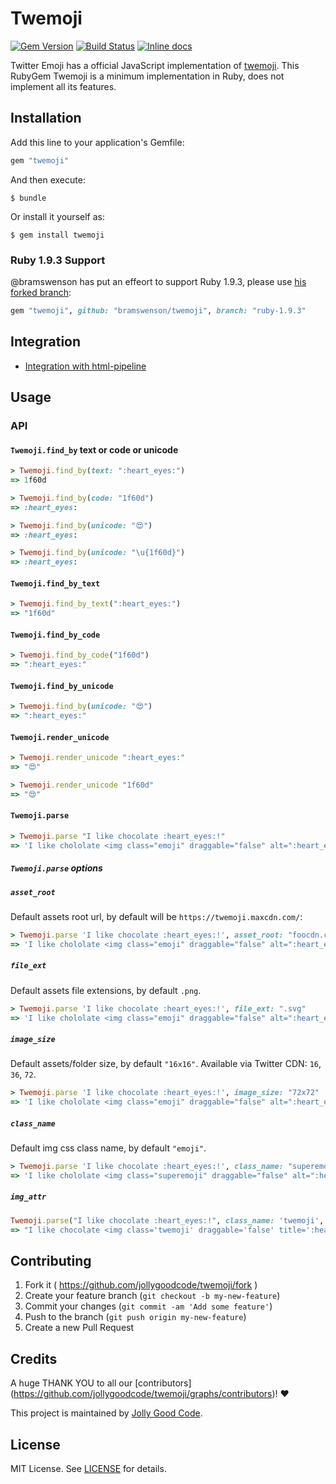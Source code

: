 # Twemoji

[![Gem Version](http://img.shields.io/gem/v/twemoji.svg)][gem]
[![Build Status](https://travis-ci.org/jollygoodcode/twemoji.svg)][travis]
[![Inline docs](http://inch-ci.org/github/jollygoodcode/twemoji.svg?branch=master)][inch-doc]

[gem]: https://rubygems.org/gems/twemoji
[travis]: https://travis-ci.org/jollygoodcode/twemoji
[inch-doc]: http://inch-ci.org/github/jollygoodcode/twemoji

Twitter Emoji has a official JavaScript implementation of [twemoji](https://github.com/twitter/twemoji). This RubyGem Twemoji is a minimum implementation in Ruby, does not implement all its features.

## Installation

Add this line to your application's Gemfile:

```ruby
gem "twemoji"
```

And then execute:

    $ bundle

Or install it yourself as:

    $ gem install twemoji

### Ruby 1.9.3 Support

@bramswenson has put an effeort to support Ruby 1.9.3, please use [his forked branch](https://github.com/bramswenson/twemoji/tree/ruby-1.9.3):

```ruby
gem "twemoji", github: "bramswenson/twemoji", branch: "ruby-1.9.3"
```

## Integration

- [Integration with html-pipeline](https://github.com/jollygoodcode/twemoji/wiki/Integrate-with-html-pipeline)

## Usage

### API

#### `Twemoji.find_by` text or code or unicode

```ruby
> Twemoji.find_by(text: ":heart_eyes:")
=> 1f60d

> Twemoji.find_by(code: "1f60d")
=> :heart_eyes:

> Twemoji.find_by(unicode: "😍")
=> :heart_eyes:

> Twemoji.find_by(unicode: "\u{1f60d}")
=> :heart_eyes:
```

#### `Twemoji.find_by_text`

```ruby
> Twemoji.find_by_text(":heart_eyes:")
=> "1f60d"
```

#### `Twemoji.find_by_code`

```ruby
> Twemoji.find_by_code("1f60d")
=> ":heart_eyes:"
```

#### `Twemoji.find_by_unicode`

```ruby
> Twemoji.find_by(unicode: "😍")
=> ":heart_eyes:"
```

#### `Twemoji.render_unicode`

```ruby
> Twemoji.render_unicode ":heart_eyes:"
=> "😍"

> Twemoji.render_unicode "1f60d"
=> "😍"
```

#### `Twemoji.parse`

```ruby
> Twemoji.parse "I like chocolate :heart_eyes:!"
=> 'I like chololate <img class="emoji" draggable="false" alt=":heart_eyes:" src="https://twemoji.maxcdn.com/16x16/1f60d.png">'
```

##### `Twemoji.parse` options

##### `asset_root`

Default assets root url, by default will be `https://twemoji.maxcdn.com/`:

```ruby
> Twemoji.parse 'I like chocolate :heart_eyes:!', asset_root: "foocdn.com"
=> 'I like chololate <img class="emoji" draggable="false" alt=":heart_eyes:" src="https://foocdn.com/16x16/1f60d.png">'
```

##### `file_ext`

Default assets file extensions, by default `.png`.

```ruby
> Twemoji.parse 'I like chocolate :heart_eyes:!', file_ext: ".svg"
=> 'I like chololate <img class="emoji" draggable="false" alt=":heart_eyes:" src="https://twemoji.maxcdn.com/svg/1f60d.svg">'
```

##### `image_size`

Default assets/folder size, by default `"16x16"`. Available via Twitter CDN: `16`, `36`, `72`.

```ruby
> Twemoji.parse 'I like chocolate :heart_eyes:!', image_size: "72x72"
=> 'I like chololate <img class="emoji" draggable="false" alt=":heart_eyes:" src="https://twemoji.maxcdn.com/72x72/1f60d.png">'
```

##### `class_name`

Default img css class name, by default `"emoji"`.

```ruby
> Twemoji.parse 'I like chocolate :heart_eyes:!', class_name: "superemoji"
=> 'I like chololate <img class="superemoji" draggable="false" alt=":heart_eyes:" src="https://twemoji.maxcdn.com/16x16/1f60d.png">'
```

##### `img_attr`

```ruby
Twemoji.parse("I like chocolate :heart_eyes:!", class_name: 'twemoji', img_attr: "style='height: 1.3em;'")
=> "I like chocolate <img class='twemoji' draggable='false' title=':heart_eyes:' alt=':heart_eyes:' style='height: 1.3em;' src='https://twemoji.maxcdn.com/16x16/1f60d.png'>!"
```

## Contributing

1. Fork it ( https://github.com/jollygoodcode/twemoji/fork )
2. Create your feature branch (`git checkout -b my-new-feature`)
3. Commit your changes (`git commit -am 'Add some feature'`)
4. Push to the branch (`git push origin my-new-feature`)
5. Create a new Pull Request

## Credits

A huge THANK YOU to all our [contributors] (https://github.com/jollygoodcode/twemoji/graphs/contributors)! :heart:

This project is maintained by [Jolly Good Code](http://www.jollygoodcode.com).

## License

MIT License. See [LICENSE](LICENSE) for details.
